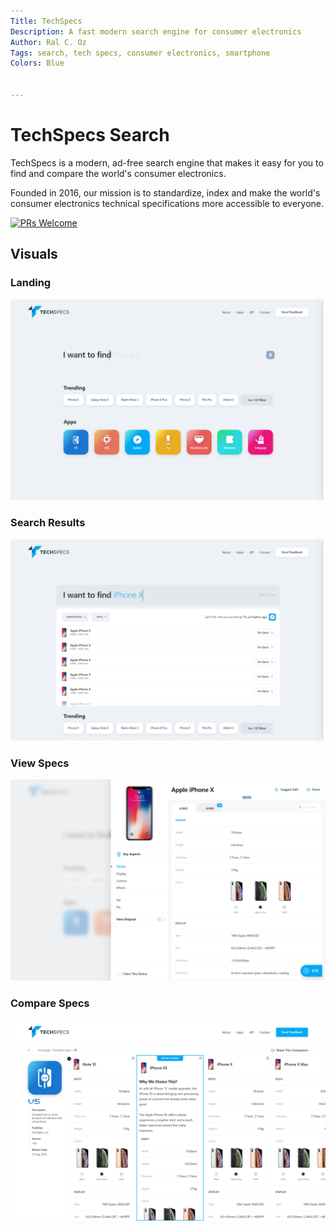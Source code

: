 ```yaml
---
Title: TechSpecs
Description: A fast modern search engine for consumer electronics
Author: Ral C. Oz
Tags: search, tech specs, consumer electronics, smartphone
Colors: Blue


---
```


# TechSpecs Search

TechSpecs is a modern, ad-free search engine that makes it easy for you to find and compare the world's consumer electronics.

Founded in 2016, our mission is to standardize, index and make the world's consumer electronics technical specifications more accessible to everyone.


[![PRs Welcome](https://img.shields.io/badge/PRs-welcome-brightgreen.svg?style=flat-square)](http://makeapullrequest.com)

## Visuals

### Landing
![Alt text](https://github.com/techspecs/search/blob/staging/Images/1.00%20Homepage.png "Optional Title")

### Search Results
![Alt text](https://github.com/techspecs/search/blob/staging/Images/1.02%20Search%20-%20Typed.png "Optional Title")

### View Specs
![Alt text](https://github.com/techspecs/search/blob/staging/Images/2.00%20Specs%20Slider%402x.png "Optional Title")

### Compare Specs
![Alt text](https://github.com/techspecs/search/blob/staging/Images/3.10%20Apps%20-%20Versus%20-%20VS%402x.png "Optional Title")



